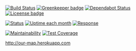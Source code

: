 [![Build Status](https://travis-ci.com/privettoli/our-map.svg?branch=master)](https://travis-ci.com/privettoli/our-map) [![Greenkeeper badge](https://badges.greenkeeper.io/privettoli/our-map.svg)](https://greenkeeper.io/)
[![Dependabot Status](https://api.dependabot.com/badges/status?host=github&repo=privettoli/our-map)](https://dependabot.com)
[![Liceense badge](https://badgen.net/github/license/privettoli/our-map)](https://github.com/privettoli/our-map/blob/master/LICENSE)

[![Status](https://badgen.net/uptime-robot/status/m781835307-2529e9f652c01a19f1a6fe0e)](http://our-map.herokuapp.com)
[![Uptime each month](https://badgen.net/uptime-robot/month/m781835307-2529e9f652c01a19f1a6fe0e)](https://stats.uptimerobot.com/92rVqiKrv)
[![Response](https://badgen.net/uptime-robot/response/m781835307-2529e9f652c01a19f1a6fe0e)](https://stats.uptimerobot.com/92rVqiKrv)

[![Maintainability](https://api.codeclimate.com/v1/badges/4bbe4f7d4e9cc30acb6c/maintainability)](https://codeclimate.com/github/privettoli/our-map/maintainability)
[![Test Coverage](https://api.codeclimate.com/v1/badges/4bbe4f7d4e9cc30acb6c/test_coverage)](https://codeclimate.com/github/privettoli/our-map/test_coverage)

http://our-map.herokuapp.com
